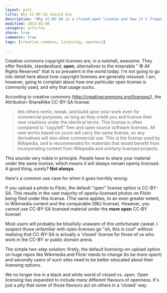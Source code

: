```yaml
---
layout: post
title: Why CC-BY-SA should die
description: "Why CC-BY-SA is a closed-open license and how it's frequently, and frustratingly misused."
modified: 2013-02-06
category: articles
share: true
comments: true
tags: [creative commons, licensing, openness]
 
---
```


Creative commons copyright licenses are, in a nutshell, awesome. They offer flexibile, standardised, <b>open</b>, alternatives to the miserable " © All Rights Reserved" that is so prevalent in the world today. I'm not going to go into detail here about how copyright licenses are generally misused. I am, however, going to complain about how one particular open license is commonly used, and why that usage sucks.

According to creative commons (<a href="http://creativecommons.org/licenses/">http://creativecommons.org/licenses/</a>), the Attribution-ShareAlike CC-BY-SA license:

>lets others remix, tweak, and build upon your work even for commercial 
purposes, as long as they credit you and license their new creations 
under the identical terms. This license is often compared to “copyleft” 
free and open source software licenses. All new works based on yours will carry the same license, so any derivatives will also allow commercial use. This is the license used by Wikipedia, and is recommended for materials that would benefit from incorporating content from Wikipedia and similarly licensed projects.

This sounds very noble in principle. People have to share your material under the same license, which means it will always remain openly licensed. A good thing, surely? <b>Not always</b>.

Here's a common use case for when it goes horribly wrong:

If you upload a photo to Flickr, the default "open" license option is CC-BY-SA. This results in the vast majority of openly-licensed photos on Flickr being filed under this license. (The same applies, to an even greater extent, to Wikimedia content and the comparable GNU license). However, you cannot use CC-BY-SA licensed material under the <b>more open</b> CC-BY license!

Most users will probably be blissfully unaware of this unfortunate caveat. I suspect those unfamiliar with open licenses go "oh, this is cool" without realising that CC-BY-SA is actually a 'closed' license for those of us who work in the CC-BY or public domain arena.

The simple two-step solution: firstly, the default licensing-on-upload option on huge repos like Wikimedia and Flickr needs to change (to be more open!) and secondly users of such sites need to be better educated about their licensing options.

We no longer live in a black and white world of closed vs. open. Open licensing has expanded to include many different flavours of openness. It's just a pity that some of those flavours act on others in a 'closed' way.
